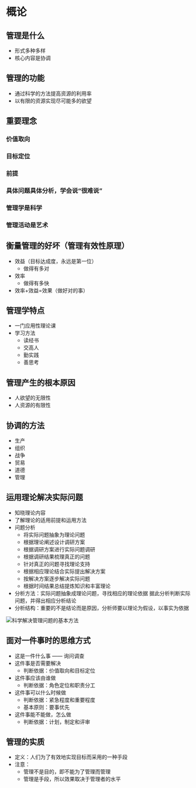 # 概论

## 管理是什么

- 形式多种多样
- 核心内容是协调

## 管理的功能

- 通过科学的方法提高资源的利用率
- 以有限的资源实现尽可能多的欲望

## 重要理念

### 价值取向

### 目标定位

### 前提

### 具体问题具体分析，学会说“很难说”

### 管理学是科学

### 管理活动是艺术

## 衡量管理的好坏（管理有效性原理）

- 效益（目标达成度，永远是第一位）
    - 做得有多对
- 效率
    - 做得有多快
- 效率+效益=效果（做好对的事）

## 管理学特点

- 一门应用性理论课
- 学习方法
    - 读经书
    - 交高人
    - 勤实践
    - 善思考

## 管理产生的根本原因

- 人欲望的无限性
- 人资源的有限性

## 协调的方法

- 生产
- 组织
- 战争
- 贸易
- 道德
- 管理

## 运用理论解决实际问题

- 知晓理论内容
- 了解理论的适用前提和运用方法
- 问题分析
    - 将实际问题抽象为理论问题
    - 根据理论阐述设计调研方案
    - 根据调研方案进行实际问题调研
    - 根据调研结果梳理真正的问题
    - 针对真正的问题寻找理论支持
    - 根据相应理论结合实际提出解决方案
    - 按解决方案逐步解决实际问题
    - 根据时间结果总结提炼知识和丰富理论
- 分析方法：实际问题抽象成理论问题，寻找相应的理论依据
  据此分析判断实际问题，并得出相应分析结论
- 分析结构：重要的不是结论而是原因，分析师要以理论为假设，以事实为依据

![科学解决管理问题的基本方法](https://git.poker/TinySnow/GithubImageHosting/blob/main/Management/科学解决管理问题的基本方法.3jo4adewvmkg.webp?raw=true)

## 面对一件事时的思维方式

- 这是一件什么事 —— 询问调查
- 这件事是否需要解决
    - 判断依据：价值取向和目标定位
- 这件事应该由谁做
    - 判断依据：角色定位和职责分工
- 这件事可以什么时候做
    - 判断依据：紧急程度和重要程度
    - 基本原则：要事优先
- 这件事能不能做，怎么做
    - 判断依据：计划，制定和评审

## 管理的实质

- 定义：人们为了有效地实现目标而采用的一种手段
- 注意：
    - 管理不是目的，即不能为了管理而管理
    - 管理是手段，所以效果取决于管理者的水平
